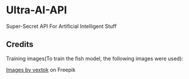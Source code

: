 # Ultra-AI-API
Super-Secret API For Artificial Intelligent Stuff

## Credits
Training images(To train the fish model, the following images were used):

<a href="https://www.freepik.com/free-vector/fish-collection-cartoon-style-illustration-twelve-different-fish_3330157.htm#query=vector%20fish%20collection&position=25&from_view=search&track=ais">Images by vextok</a> on Freepik
